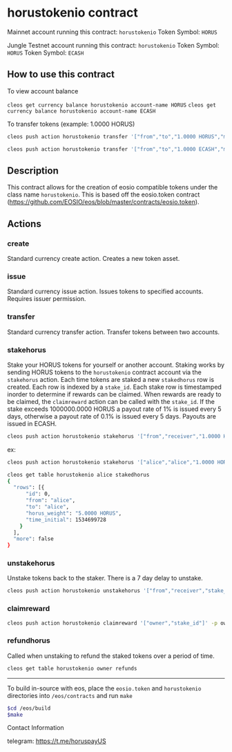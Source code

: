 # horustokenio contract

Mainnet account running this contract: `horustokenio`
Token Symbol: `HORUS`

Jungle Testnet account running this contract: `horustokenio`
Token Symbol: `HORUS`
Token Symbol: `ECASH`

## How to use this contract

To view account balance

`cleos get currency balance horustokenio account-name HORUS`
`cleos get currency balance horustokenio account-name ECASH`

To transfer tokens (example: 1.0000 HORUS)

```bash
cleos push action horustokenio transfer '["from","to","1.0000 HORUS","memo"]' -p from

cleos push action horustokenio transfer '["from","to","1.0000 ECASH","memo"]' -p from
```

## Description

This contract allows for the creation of eosio compatible tokens under the class name `horustokenio`.  This is based off the eosio.token contract (https://github.com/EOSIO/eos/blob/master/contracts/eosio.token).

## Actions
### create

Standard currency create action.  Creates a new token asset.

### issue

Standard currency issue action.  Issues tokens to specified accounts.  Requires issuer permission.

### transfer

Standard currency transfer action.  Transfer tokens between two accounts.

### stakehorus

Stake your HORUS tokens for yourself or another account.  Staking works by sending HORUS tokens to the `horustokenio` contract account via
the `stakehorus` action.  Each time tokens are staked a new `stakedhorus` row is created.  Each row is indexed by a `stake_id`.
Each stake row is timestamped inorder to determine if rewards can be claimed.  When rewards are ready to be claimed, the `claimreward`
action can be called with the `stake_id`.  If the stake exceeds 1000000.0000 HORUS a payout rate of 1% is issued every 5 days,
otherwise a payout rate of 0.1% is issued every 5 days.  Payouts are issued in ECASH.

```bash
cleos push action horustokenio stakehorus '["from","receiver","1.0000 HORUS"]' -p from
```
ex:
```bash
cleos push action horustokenio stakehorus '["alice","alice","1.0000 HORUS"]' -p alice

cleos get table horustokenio alice stakedhorus
{
  "rows": [{
      "id": 0,
      "from": "alice",
      "to": "alice",
      "horus_weight": "5.0000 HORUS",
      "time_initial": 1534699728
    }
  ],
  "more": false
}
```

### unstakehorus

Unstake tokens back to the staker.  There is a 7 day delay to unstake.

```bash
cleos push action horustokenio unstakehorus '["from","receiver","stake_id"]' -p from
```

### claimreward

```bash
cleos push action horustokenio claimreward '["owner","stake_id"]' -p owner
```

### refundhorus

Called when unstaking to refund the staked tokens over a period of time.

```bash
cleos get table horustokenio owner refunds
```

---
To build in-source with eos, place the `eosio.token` and `horustokenio` directories into `/eos/contracts` and run `make`

```bash
$cd /eos/build
$make
```

Contact Information

telegram: https://t.me/horuspayUS
